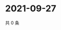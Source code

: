 # 2021-09-27

共 0 条

<!-- BEGIN WEIBO -->
<!-- 最后更新时间 Mon Sep 27 2021 23:14:50 GMT+0800 (China Standard Time) -->

<!-- END WEIBO -->
